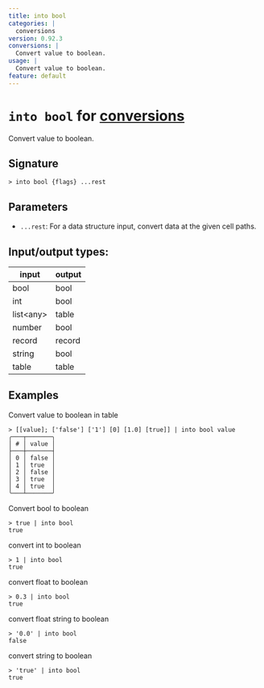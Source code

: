 ```yaml
---
title: into bool
categories: |
  conversions
version: 0.92.3
conversions: |
  Convert value to boolean.
usage: |
  Convert value to boolean.
feature: default
---
```

<!-- This file is automatically generated. Please edit the command in https://github.com/nushell/nushell instead. -->

# `into bool` for [conversions](/commands/categories/conversions.md)

<div class='command-title'>Convert value to boolean.</div>

## Signature

```> into bool {flags} ...rest```

## Parameters

 -  `...rest`: For a data structure input, convert data at the given cell paths.


## Input/output types:

| input     | output |
| --------- | ------ |
| bool      | bool   |
| int       | bool   |
| list\<any\> | table  |
| number    | bool   |
| record    | record |
| string    | bool   |
| table     | table  |
## Examples

Convert value to boolean in table
```nu
> [[value]; ['false'] ['1'] [0] [1.0] [true]] | into bool value
╭───┬───────╮
│ # │ value │
├───┼───────┤
│ 0 │ false │
│ 1 │ true  │
│ 2 │ false │
│ 3 │ true  │
│ 4 │ true  │
╰───┴───────╯

```

Convert bool to boolean
```nu
> true | into bool
true
```

convert int to boolean
```nu
> 1 | into bool
true
```

convert float to boolean
```nu
> 0.3 | into bool
true
```

convert float string to boolean
```nu
> '0.0' | into bool
false
```

convert string to boolean
```nu
> 'true' | into bool
true
```
